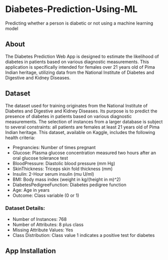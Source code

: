 # Diabetes-Prediction-Using-ML
Predicting whether a person is diabetic or not using a machine learning model

## About
The Diabetes Prediction Web App is designed to estimate the likelihood of diabetes in patients based on various diagnostic measurements. This application is specifically intended for females over 21 years old of Pima Indian heritage, utilizing data from the National Institute of Diabetes and Digestive and Kidney Diseases.

## Dataset
The dataset used for training originates from the National Institute of Diabetes and Digestive and Kidney Diseases. Its purpose is to predict the presence of diabetes in patients based on various diagnostic measurements. The selection of instances from a larger database is subject to several constraints: all patients are females at least 21 years old of Pima Indian heritage. This dataset, available on Kaggle, includes the following health criteria:

* Pregnancies: Number of times pregnant
* Glucose: Plasma glucose concentration measured two hours after an oral glucose tolerance test
* BloodPressure: Diastolic blood pressure (mm Hg)
* SkinThickness: Triceps skin fold thickness (mm)
* Insulin: 2-Hour serum insulin (mu U/ml)
* BMI: Body mass index (weight in kg/(height in m)^2)
* DiabetesPedigreeFunction: Diabetes pedigree function
* Age: Age in years
* Outcome: Class variable (0 or 1)
### Dataset Details:
* Number of Instances: 768
* Number of Attributes: 8 plus class
* Missing Attribute Values: Yes
* Class Distribution: Class value 1 indicates a positive test for diabetes

## App Installation

